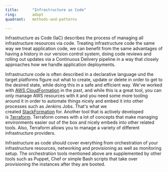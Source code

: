 ```yaml
---
title:      "Infrastructure as Code"
ring:       adopt
quadrant:   methods-and-patterns

---
```


Infrastructure as Code (IaC) describes the process of managing all infrastructure resources via code. Treating infrastructure code the same way we treat application code, we can benefit from the same advantages of having a history in our version control system, doing code reviews and rolling out updates via a Continuous Delivery pipeline in a way that closely approaches how we handle application deployments.

Infrastructure code is often described in a declarative language und the target platforms figure out what to create, update or delete in order to get to the desired state, while doing this in a safe and efficient way. We've worked with [AWS CloudFormation](https://aws.amazon.com/de/cloudformation/) in the past, and while this is a great tool, you can only manage AWS resources with it and you need some more tooling around it in order to automate things nicely and embed it into other processes such as Jenkins Jobs. That's what we created [StackFormation](https://github.com/AOEpeople/StackFormation) for. Another tool that is actively developed is [Terraform](https://www.terraform.io/). Terraform comes with a lot of concepts that make managing environments easier out of the box and nicely embeds into other related tools. Also, Terraform allows you to manage a variety of different infrastructure providers.

Infrastructure as code should cover everything from orchestration of your infrastructure resources, networking and provisioning as well as monitoring setup. The orchestration tools mentioned above are supplemented by other tools such as Puppet, Chef or simple Bash scripts that take over provisioning the instances after they are booted.
